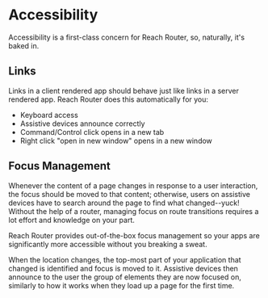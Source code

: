 # Accessibility

Accessibility is a first-class concern for Reach Router, so, naturally, it's baked in.

## Links

Links in a client rendered app should behave just like links in a server rendered app. Reach Router does this automatically for you:

* Keyboard access
* Assistive devices announce correctly
* Command/Control click opens in a new tab
* Right click "open in new window" opens in a new window

## Focus Management

Whenever the content of a page changes in response to a user interaction, the focus should be moved to that content; otherwise, users on assistive devices have to search around the page to find what changed--yuck! Without the help of a router, managing focus on route transitions requires a lot effort and knowledge on your part.

Reach Router provides out-of-the-box focus management so your apps are significantly more accessible without you breaking a sweat.

When the location changes, the top-most part of your application that changed is identified and focus is moved to it. Assistive devices then announce to the user the group of elements they are now focused on, similarly to how it works when they load up a page for the first time.
